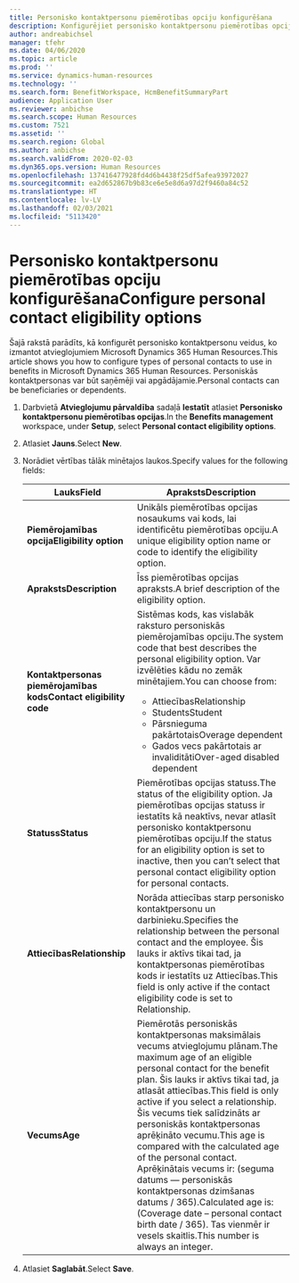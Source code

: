 ```yaml
---
title: Personisko kontaktpersonu piemērotības opciju konfigurēšana
description: Konfigurējiet personisko kontaktpersonu piemērotības opcijas Microsoft Dynamics 365 Human Resources. Personiskās kontaktpersonas var būt saņēmēji vai apgādājamie.
author: andreabichsel
manager: tfehr
ms.date: 04/06/2020
ms.topic: article
ms.prod: ''
ms.service: dynamics-human-resources
ms.technology: ''
ms.search.form: BenefitWorkspace, HcmBenefitSummaryPart
audience: Application User
ms.reviewer: anbichse
ms.search.scope: Human Resources
ms.custom: 7521
ms.assetid: ''
ms.search.region: Global
ms.author: anbichse
ms.search.validFrom: 2020-02-03
ms.dyn365.ops.version: Human Resources
ms.openlocfilehash: 137416477928fd4d6b4438f25df5afea93972027
ms.sourcegitcommit: ea2d652867b9b83ce6e5e8d6a97d2f9460a84c52
ms.translationtype: HT
ms.contentlocale: lv-LV
ms.lasthandoff: 02/03/2021
ms.locfileid: "5113420"
---
```

# <a name="configure-personal-contact-eligibility-options"></a><span data-ttu-id="5e49f-104">Personisko kontaktpersonu piemērotības opciju konfigurēšana</span><span class="sxs-lookup"><span data-stu-id="5e49f-104">Configure personal contact eligibility options</span></span>

<span data-ttu-id="5e49f-105">Šajā rakstā parādīts, kā konfigurēt personisko kontaktpersonu veidus, ko izmantot atvieglojumiem Microsoft Dynamics 365 Human Resources.</span><span class="sxs-lookup"><span data-stu-id="5e49f-105">This article shows you how to configure types of personal contacts to use in benefits in Microsoft Dynamics 365 Human Resources.</span></span> <span data-ttu-id="5e49f-106">Personiskās kontaktpersonas var būt saņēmēji vai apgādājamie.</span><span class="sxs-lookup"><span data-stu-id="5e49f-106">Personal contacts can be beneficiaries or dependents.</span></span> 

1. <span data-ttu-id="5e49f-107">Darbvietā **Atvieglojumu pārvaldība** sadaļā **Iestatīt** atlasiet **Personisko kontaktpersonu piemērotības opcijas**.</span><span class="sxs-lookup"><span data-stu-id="5e49f-107">In the **Benefits management** workspace, under **Setup**, select **Personal contact eligibility options**.</span></span>

2. <span data-ttu-id="5e49f-108">Atlasiet **Jauns**.</span><span class="sxs-lookup"><span data-stu-id="5e49f-108">Select **New**.</span></span>

3. <span data-ttu-id="5e49f-109">Norādiet vērtības tālāk minētajos laukos.</span><span class="sxs-lookup"><span data-stu-id="5e49f-109">Specify values for the following fields:</span></span>

   | <span data-ttu-id="5e49f-110">Lauks</span><span class="sxs-lookup"><span data-stu-id="5e49f-110">Field</span></span> | <span data-ttu-id="5e49f-111">Apraksts</span><span class="sxs-lookup"><span data-stu-id="5e49f-111">Description</span></span> |
   | --- | --- |
   | <span data-ttu-id="5e49f-112">**Piemērojamības opcija**</span><span class="sxs-lookup"><span data-stu-id="5e49f-112">**Eligibility option**</span></span> | <span data-ttu-id="5e49f-113">Unikāls piemērotības opcijas nosaukums vai kods, lai identificētu piemērotības opciju.</span><span class="sxs-lookup"><span data-stu-id="5e49f-113">A unique eligibility option name or code to identify the eligibility option.</span></span> |
   | <span data-ttu-id="5e49f-114">**Apraksts**</span><span class="sxs-lookup"><span data-stu-id="5e49f-114">**Description**</span></span> | <span data-ttu-id="5e49f-115">Īss piemērotības opcijas apraksts.</span><span class="sxs-lookup"><span data-stu-id="5e49f-115">A brief description of the eligibility option.</span></span> |
   | <span data-ttu-id="5e49f-116">**Kontaktpersonas piemērojamības kods**</span><span class="sxs-lookup"><span data-stu-id="5e49f-116">**Contact eligibility code**</span></span> | <span data-ttu-id="5e49f-117">Sistēmas kods, kas vislabāk raksturo personiskās piemērojamības opciju.</span><span class="sxs-lookup"><span data-stu-id="5e49f-117">The system code that best describes the personal eligibility option.</span></span> <span data-ttu-id="5e49f-118">Var izvēlēties kādu no zemāk minētajiem.</span><span class="sxs-lookup"><span data-stu-id="5e49f-118">You can choose from:</span></span> <ul><li><span data-ttu-id="5e49f-119">Attiecības</span><span class="sxs-lookup"><span data-stu-id="5e49f-119">Relationship</span></span></li><li><span data-ttu-id="5e49f-120">Students</span><span class="sxs-lookup"><span data-stu-id="5e49f-120">Student</span></span></li><li><span data-ttu-id="5e49f-121">Pārsnieguma pakārtotais</span><span class="sxs-lookup"><span data-stu-id="5e49f-121">Overage dependent</span></span></li><li><span data-ttu-id="5e49f-122">Gados vecs pakārtotais ar invaliditāti</span><span class="sxs-lookup"><span data-stu-id="5e49f-122">Over-aged disabled dependent</span></span></li></ul> |
   | <span data-ttu-id="5e49f-123">**Statuss**</span><span class="sxs-lookup"><span data-stu-id="5e49f-123">**Status**</span></span> | <span data-ttu-id="5e49f-124">Piemērotības opcijas statuss.</span><span class="sxs-lookup"><span data-stu-id="5e49f-124">The status of the eligibility option.</span></span> <span data-ttu-id="5e49f-125">Ja piemērotības opcijas statuss ir iestatīts kā neaktīvs, nevar atlasīt personisko kontaktpersonu piemērotības opciju.</span><span class="sxs-lookup"><span data-stu-id="5e49f-125">If the status for an eligibility option is set to inactive, then you can’t select that personal contact eligibility option for personal contacts.</span></span> |
   | <span data-ttu-id="5e49f-126">**Attiecības**</span><span class="sxs-lookup"><span data-stu-id="5e49f-126">**Relationship**</span></span> | <span data-ttu-id="5e49f-127">Norāda attiecības starp personisko kontaktpersonu un darbinieku.</span><span class="sxs-lookup"><span data-stu-id="5e49f-127">Specifies the relationship between the personal contact and the employee.</span></span> <span data-ttu-id="5e49f-128">Šis lauks ir aktīvs tikai tad, ja kontaktpersonas piemērotības kods ir iestatīts uz Attiecības.</span><span class="sxs-lookup"><span data-stu-id="5e49f-128">This field is only active if the contact eligibility code is set to Relationship.</span></span> |
   | <span data-ttu-id="5e49f-129">**Vecums**</span><span class="sxs-lookup"><span data-stu-id="5e49f-129">**Age**</span></span> | <span data-ttu-id="5e49f-130">Piemērotās personiskās kontaktpersonas maksimālais vecums atvieglojumu plānam.</span><span class="sxs-lookup"><span data-stu-id="5e49f-130">The maximum age of an eligible personal contact for the benefit plan.</span></span> <span data-ttu-id="5e49f-131">Šis lauks ir aktīvs tikai tad, ja atlasāt attiecības.</span><span class="sxs-lookup"><span data-stu-id="5e49f-131">This field is only active if you select a relationship.</span></span> <span data-ttu-id="5e49f-132">Šis vecums tiek salīdzināts ar personiskās kontaktpersonas aprēķināto vecumu.</span><span class="sxs-lookup"><span data-stu-id="5e49f-132">This age is compared with the calculated age of the personal contact.</span></span> <span data-ttu-id="5e49f-133">Aprēķinātais vecums ir: (seguma datums — personiskās kontaktpersonas dzimšanas datums / 365).</span><span class="sxs-lookup"><span data-stu-id="5e49f-133">Calculated age is: (Coverage date – personal contact birth date / 365).</span></span> <span data-ttu-id="5e49f-134">Tas vienmēr ir vesels skaitlis.</span><span class="sxs-lookup"><span data-stu-id="5e49f-134">This number is always an integer.</span></span> |

4. <span data-ttu-id="5e49f-135">Atlasiet **Saglabāt**.</span><span class="sxs-lookup"><span data-stu-id="5e49f-135">Select **Save**.</span></span> 

